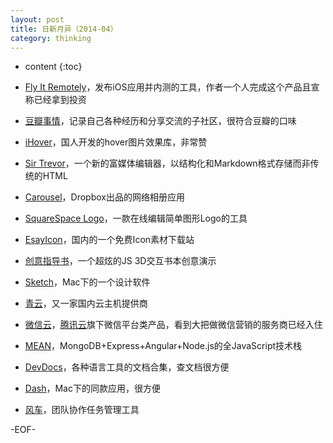 ```yaml
---
layout: post
title: 日新月异（2014-04）
category: thinking
---
```



* content
{:toc}

* [Fly It Remotely](http://fir.im)，发布iOS应用并内测的工具，作者一个人完成这个产品且宣称已经拿到投资
* [豆瓣事情](http://www.douban.com/thing/)，记录自己各种经历和分享交流的子社区，很符合豆瓣的口味
* [iHover](http://gudh.github.io/ihover/dist/)，国人开发的hover图片效果库，非常赞
* [Sir Trevor](http://madebymany.github.io/sir-trevor-js/)，一个新的富媒体编辑器，以结构化和Markdown格式存储而非传统的HTML
* [Carousel](https://www.carousel.com/)，Dropbox出品的网络相册应用
* [SquareSpace Logo](http://www.squarespace.com/logo)，一款在线编辑简单图形Logo的工具
* [EsayIcon](http://www.easyicon.net/)，国内的一个免费Icon素材下载站
* [创意指导书](http://www.webhek.com/misc/creativeguidebook/)，一个超炫的JS 3D交互书本创意演示
* [Sketch](http://bohemiancoding.com/sketch/)，Mac下的一个设计软件
* [青云](https://www.qingcloud.com/)，又一家国内云主机提供商
* [微信云](http://weixin.qcloud.com)，[腾讯云](http://www.qcloud.com)旗下微信平台类产品，看到大把做微信营销的服务商已经入住
* [MEAN](http://mean.io)，MongoDB+Express+Angular+Node.js的全JavaScript技术栈
* [DevDocs](http://devdocs.io/)，各种语言工具的文档合集，查文档很方便
* [Dash](http://kapeli.com/dash)，Mac下的同款应用，很方便
* [风车](https://fengcheco.com/)，团队协作任务管理工具

-EOF-
